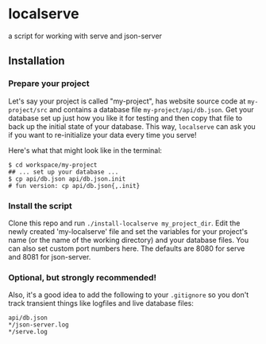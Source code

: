 # localserve
a script for working with serve and json-server

## Installation

### Prepare your project
Let's say your project is called "my-project", has website source code at `my-project/src` and contains a database file `my-project/api/db.json`. Get your database set up just how you like it for testing and then copy that file to back up the initial state of your database. This way, `localserve` can ask you if you want to re-initialize your data every time you serve!

Here's what that might look like in the terminal:
```shell
$ cd workspace/my-project
## ... set up your database ...
$ cp api/db.json api/db.json.init
# fun version: cp api/db.json{,.init}
```

### Install the script
Clone this repo and run `./install-localserve my_project_dir`.
Edit the newly created 'my-localserve' file and set the variables for your project's name (or the name of the working directory) and your database files. You can also set custom port numbers here. The defaults are 8080 for serve and 8081 for json-server.

### Optional, but strongly recommended!
Also, it's a good idea to add the following to your `.gitignore` so you don't track transient things like logfiles and live database files:

```
api/db.json
*/json-server.log
*/serve.log
